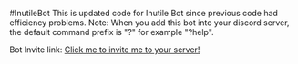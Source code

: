 #InutileBot
This is updated code for Inutile Bot since previous code had efficiency problems.
 Note: When you add this bot into your discord server, the default command prefix is "?" for example "?help".
 
Bot Invite link: 
[Click me to invite me to your server!](https://discord.com/api/oauth2/authorize?client_id=1003478249755656273&permissions=8&scope=bot)